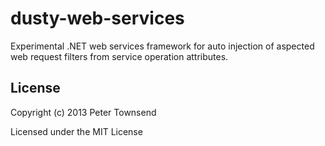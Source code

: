 dusty-web-services
============

Experimental .NET web services framework for auto injection of aspected web request filters from service operation attributes.


## License

Copyright (c) 2013 Peter Townsend

Licensed under the MIT License